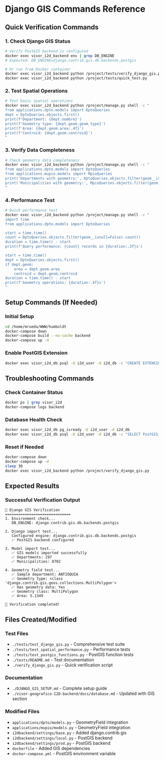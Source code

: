 # Django GIS Commands Reference

## Quick Verification Commands

### 1. Check Django GIS Status
```bash
# Verify PostGIS backend is configured
docker exec visor_i2d_backend env | grep DB_ENGINE
# Expected: DB_ENGINE=django.contrib.gis.db.backends.postgis

# Or run from Docker container
docker exec visor_i2d_backend python /project/tests/verify_django_gis.py
docker exec visor_i2d_backend python /project/tests/quick_test.py
```

### 2. Test Spatial Operations
```bash
# Test basic spatial operations
docker exec visor_i2d_backend python /project/manage.py shell -c "
from applications.dpto.models import DptoQueries
dept = DptoQueries.objects.first()
print(f'Department: {dept.nombre}')
print(f'Geometry type: {dept.geom.geom_type}')
print(f'Area: {dept.geom.area:.4f}')
print(f'Centroid: {dept.geom.centroid}')
"
```

### 3. Verify Data Completeness
```bash
# Check geometry data completeness
docker exec visor_i2d_backend python /project/manage.py shell -c "
from applications.dpto.models import DptoQueries
from applications.mupio.models import MpioQueries
print('Departments with geometry:', DptoQueries.objects.filter(geom__isnull=False).count(), '/ 297')
print('Municipalities with geometry:', MpioQueries.objects.filter(geom__isnull=False).count(), '/ 8702')
"
```

### 4. Performance Test
```bash
# Quick performance test
docker exec visor_i2d_backend python /project/manage.py shell -c "
import time
from applications.dpto.models import DptoQueries

start = time.time()
count = DptoQueries.objects.filter(geom__isnull=False).count()
duration = time.time() - start
print(f'Query performance: {count} records in {duration:.3f}s')

start = time.time()
dept = DptoQueries.objects.first()
if dept.geom:
    area = dept.geom.area
    centroid = dept.geom.centroid
duration = time.time() - start
print(f'Geometry operations: {duration:.4f}s')
"
```

## Setup Commands (If Needed)

### Initial Setup
```bash
cd /home/mrueda/WWW/humboldt
docker-compose down
docker-compose build --no-cache backend
docker-compose up -d
```

### Enable PostGIS Extension
```bash
docker exec visor_i2d_db psql -U i2d_user -d i2d_db -c "CREATE EXTENSION IF NOT EXISTS postgis;"
```

## Troubleshooting Commands

### Check Container Status
```bash
docker ps | grep visor_i2d
docker-compose logs backend
```

### Database Health Check
```bash
docker exec visor_i2d_db pg_isready -U i2d_user -d i2d_db
docker exec visor_i2d_db psql -U i2d_user -d i2d_db -c "SELECT PostGIS_Version();"
```

### Reset if Needed
```bash
docker-compose down
docker-compose up -d
sleep 30
docker exec visor_i2d_backend python /project/verify_django_gis.py
```

## Expected Results

### Successful Verification Output
```
🔧 Django GIS Verification
==============================
1. Environment check...
   DB_ENGINE: django.contrib.gis.db.backends.postgis

2. Django import test...
   Configured engine: django.contrib.gis.db.backends.postgis
   ✅ PostGIS backend configured

3. Model import test...
   ✅ GIS models imported successfully
   ✅ Departments: 297
   ✅ Municipalities: 8702

4. Geometry field test...
   ✅ Sample department: ANTIOQUIA
   ✅ Geometry type: <class 'django.contrib.gis.geos.collections.MultiPolygon'>
   ✅ Has geometry data: Yes
   ✅ Geometry class: MultiPolygon
   ✅ Area: 5.1349

🎯 Verification completed!
```

## Files Created/Modified

### Test Files
- `./tests/test_django_gis.py` - Comprehensive test suite
- `./tests/test_spatial_performance.py` - Performance tests
- `./tests/test_postgis_functions.py` - PostGIS function tests
- `./tests/README.md` - Test documentation
- `./verify_django_gis.py` - Quick verification script

### Documentation
- `./DJANGO_GIS_SETUP.md` - Complete setup guide
- `./visor-geografico-I2D-backend/docs/database.md` - Updated with GIS section

### Modified Files
- `applications/dpto/models.py` - GeometryField integration
- `applications/mupio/models.py` - GeometryField integration
- `i2dbackend/settings/base.py` - Added django.contrib.gis
- `i2dbackend/settings/local.py` - PostGIS backend
- `i2dbackend/settings/prod.py` - PostGIS backend
- `dockerfile` - Added GIS dependencies
- `docker-compose.yml` - PostGIS environment variable

